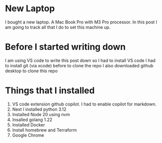 # New Laptop

I bought a new laptop. A Mac Book Pro with M3 Pro processor. In this post I am going to track all that I do to set this machine up. 

# Before I started writing down 

I am using VS code to write this post down so I had to install VS code
I had to install git (via xcode) before to clone the repo
I also downloaded github desktop to clone this repo

# Things that I installed

1. VS code extension github copilot. I had to enable copilot for markdown. 
2. Next I installed python 3.12
3. Installed Node 20 using nvm 
4. Insalled golang 1.22
5. Installed Docker 
6. Install homebrew and Terraform 
7. Google Chrome 
